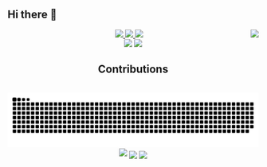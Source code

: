 ## Hi there 👋

<!--
**pnwarner/pnwarner** is a ✨ _special_ ✨ repository because its `README.md` (this file) appears on your GitHub profile.

Here are some ideas to get you started:

- 🔭 I’m currently working on ...
- 🌱 I’m currently learning ...
- 👯 I’m looking to collaborate on ...
- 🤔 I’m looking for help with ...
- 💬 Ask me about ...
- 📫 How to reach me: ...
- 😄 Pronouns: ...
- ⚡ Fun fact: ...
-->

<img align="right" src="https://visitor-badge.laobi.icu/badge?page_id=pnwarner.pnwarner" />

<div align="center"> 
  <a href="mailto:patrick.warner@paradoxresearch.net">
    <img src="https://img.shields.io/badge/Gmail-333333?style=for-the-badge&logo=gmail&logoColor=red" />
  </a>
  <a href="https://www.linkedin.com/in/patrick-warner-4452292b3/" target="_blank">
    <img src="https://img.shields.io/badge/LinkedIn-0077B5?style=for-the-badge&logo=linkedin&logoColor=white" target="_blank" />
  </a>
  <a href="https://pnwarner.github.io" target="_blank">
     <img src="https://img.shields.io/badge/Portfolio-FF5722?style=for-the-badge&logo=todoist&logoColor=white" target="_blank" /> <!-- sqlite, safari, google-chrome are other good icon options -->
  </a>
</div>

<div align="center">
    <img src="https://skillicons.dev/icons?i=react,bootstrap,mui,html,css,vscode,github,figma,tailwind,git,r" />
    <img src="https://skillicons.dev/icons?i=nodejs,python,javascript,typescript,express,firebase,mongodb,c,java,nextjs,mysql,flask" /><br>
</div>

<div align="center">
  <h2>Contributions</h2>
  <br>
  <img alt="snake eating my contributions" src="https://raw.githubusercontent.com/pnwarner/pnwarner/output/github-contribution-grid-snake.svg" />
  <br/>
</div>

<div align=center>
  <img src="https://streak-stats.demolab.com?user=pnwarner&theme=github-dark-blue&hide_border=true" />
  <img width=325 align="center" src="https://github-readme-stats.vercel.app/api?username=pnwarner&theme=transparent" />
  <img width=325 align="center" src="https://github-readme-stats.vercel.app/api/top-langs/?username=pnwarner&hide=HTML&theme=transparent" />
</div>
